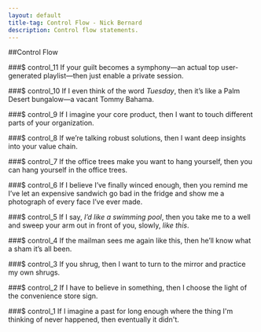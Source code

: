 ```yaml
---
layout: default
title-tag: Control Flow - Nick Bernard
description: Control flow statements.
---
```

##Control Flow

###$ control_11
If your guilt becomes a symphony—an actual top user-generated playlist—then just enable a private session.

###$ control_10
If I even think of the word *Tuesday*, then it’s like a Palm Desert bungalow—a vacant Tommy Bahama.

###$ control_9
If I imagine your core product, then I want to touch different parts of your organization.

###$ control_8
If we’re talking robust solutions, then I want deep insights into your value chain.

###$ control_7
If the office trees make you want to hang yourself, then you can hang yourself in the office trees.

###$ control_6
If I believe I’ve finally winced enough, then you remind me I’ve let an expensive sandwich go bad in the fridge and show me a photograph of every face I’ve ever made.

###$ control_5
If I say, *I’d like a swimming pool*, then you take me to a well and sweep your arm out in front of you, slowly, *like this*.

###$ control_4
If the mailman sees me again like this, then he’ll know what a sham it’s all been.

###$ control_3
If you shrug, then I want to turn to the mirror and practice my own shrugs.

###$ control_2
If I have to believe in something, then I choose the light of the convenience store sign.

###$ control_1
If I imagine a past for long enough where the thing I'm thinking of never happened, then eventually it didn't.
